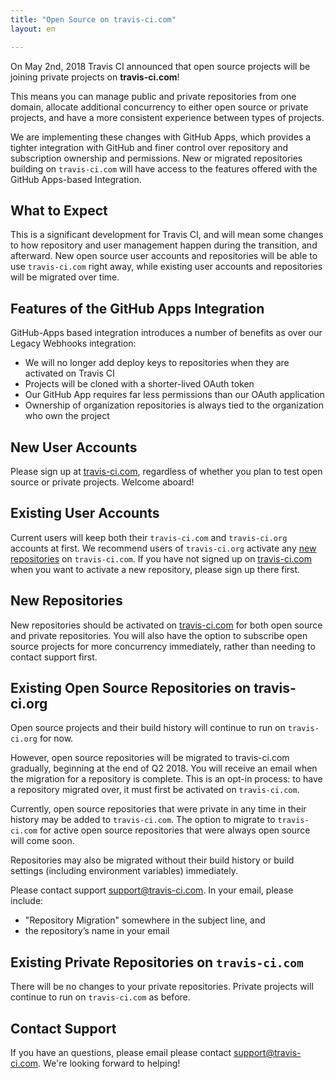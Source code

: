```yaml
---
title: "Open Source on travis-ci.com"
layout: en

---
```


On <time datetime="2018-05-02">May 2nd, 2018</time> Travis CI announced that open source projects will be joining private projects on **travis-ci.com**!

<div id="toc"></div>

This means you can manage public and private repositories from one domain, allocate additional concurrency to either open source or private projects, and have a more consistent experience between types of projects.

We are implementing these changes with GitHub Apps, which provides a tighter integration with GitHub and finer control over repository and subscription ownership and permissions. New or migrated repositories building on `travis-ci.com` will have access to the features offered with the GitHub Apps-based Integration.

## What to Expect

This is a significant development for Travis CI, and will mean some changes to how repository and user management happen during the transition, and afterward. New open source user accounts and repositories will be able to use `travis-ci.com` right away, while existing user accounts and repositories will be migrated over time.

## Features of the GitHub Apps Integration

GitHub-Apps based integration introduces a number of benefits as over our Legacy Webhooks integration:
 * We will no longer add deploy keys to repositories when they are activated on Travis CI
 * Projects will be cloned with a shorter-lived OAuth token
 * Our GitHub App requires far less permissions than our OAuth application
 * Ownership of organization repositories is always tied to the organization who own the project

## New User Accounts

Please sign up at [travis-ci.com], regardless of whether you plan to test open source or private projects. Welcome aboard!

## Existing User Accounts

Current users will keep both their `travis-ci.com` and `travis-ci.org` accounts at first. We recommend users of `travis-ci.org` activate any [new repositories](#New-Repositories) on `travis-ci.com`. If you have not signed up on [travis-ci.com] when you want to activate a new repository, please sign up there first.

## New Repositories

New repositories should be activated on [travis-ci.com] for both open source and private repositories. You will also have the option to subscribe open source projects for more concurrency immediately, rather than needing to contact support first.

## Existing Open Source Repositories on travis-ci.org

Open source projects and their build history will continue to run on `travis-ci.org` for now.

However, open source repositories will be migrated to travis-ci.com gradually, beginning at the end of Q2 2018. You will receive an email when the migration for a repository is complete. This is an opt-in process: to have a repository migrated over, it must first be activated on `travis-ci.com`. 

Currently, open source repositories that were private in any time in their history may be added to `travis-ci.com`. The option to migrate to `travis-ci.com` for active open source repositories that were always open source will come soon.

Repositories may also be migrated without their build history or build settings (including environment variables) immediately. 

Please contact support [support@travis-ci.com](mailto:support@travis-ci.com?Subject=Open%20Source%20on%20travis-ci.com%20-%20Repository%20Migration). In your email, please include:
* "Repository Migration" somewhere in the subject line, and
* the repository’s name in your email

## Existing Private Repositories on `travis-ci.com`

There will be no changes to your private repositories. Private projects will continue to run on `travis-ci.com` as before.

## Contact Support

If you have an questions, please email please contact [support@travis-ci.com](mailto:support@travis-ci.com?Subject=Open%20Source%20on%20travis-ci.com). We're looking forward to helping!


[travis-ci.com]: https://www.travis-ci.com
